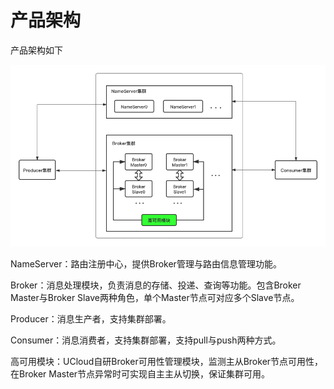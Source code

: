 
# 产品架构

产品架构如下

![architecture](../images/architecture.png)

NameServer：路由注册中心，提供Broker管理与路由信息管理功能。

Broker：消息处理模块，负责消息的存储、投递、查询等功能。包含Broker Master与Broker Slave两种角色，单个Master节点可对应多个Slave节点。

Producer：消息生产者，支持集群部署。

Consumer：消息消费者，支持集群部署，支持pull与push两种方式。

高可用模块：UCloud自研Broker可用性管理模块，监测主从Broker节点可用性，在Broker Master节点异常时可实现自主主从切换，保证集群可用。

